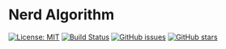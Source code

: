 # Nerd Algorithm

[![License: MIT](https://img.shields.io/badge/License-MIT-brightgreen.svg)](https://opensource.org/licenses/MIT)
[![Build Status](https://travis-ci.org/isudox/nerd-algorithm.svg?branch=master)](https://travis-ci.com/isudox/nerd-algorithm)
[![GitHub issues](https://img.shields.io/github/issues/isudox/nerd-algorithm.svg)](https://github.com/isudox/nerd-algorithm/issues)
[![GitHub stars](https://img.shields.io/github/stars/isudox/nerd-algorithm.svg)](https://github.com/isudox/nerd-algorithm)